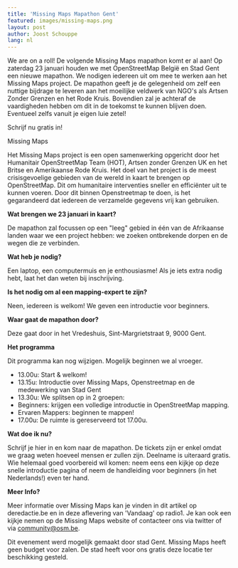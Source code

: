 ```yaml
---
title: 'Missing Maps Mapathon Gent'
featured: images/missing-maps.png
layout: post
author: Joost Schouppe
lang: nl
---
```




We are on a roll! De volgende Missing Maps mapathon komt er al aan! Op zaterdag 23 januari houden we met OpenStreetMap België en Stad Gent een nieuwe mapathon. We nodigen iedereen uit om mee te werken aan het Missing Maps project. De mapathon geeft je de gelegenheid om zelf een nuttige bijdrage te leveren aan het moeilijke veldwerk van NGO's als Artsen Zonder Grenzen en het Rode Kruis. Bovendien zal je achteraf de vaardigheden hebben om dit in de toekomst te kunnen blijven doen. Eventueel zelfs vanuit je eigen luie zetel!

Schrijf nu gratis in!

 

Missing Maps

Het Missing Maps project is een open samenwerking opgericht door het Humanitair OpenStreetMap Team (HOT), Artsen zonder Grenzen UK en het Britse en Amerikaanse Rode Kruis. Het doel van het project is de meest crisisgevoelige gebieden van de wereld in kaart te brengen op OpenStreetMap. Dit om humanitaire interventies sneller en efficiënter uit te kunnen voeren. Door dit binnen Openstreetmap te doen, is het gegarandeerd dat iedereen de verzamelde gegevens vrij kan gebruiken.

**Wat brengen we 23 januari in kaart?**

De mapathon zal focussen op een "leeg" gebied in één van de Afrikaanse landen waar we een project hebben: we zoeken ontbrekende dorpen en de wegen die ze verbinden.

**Wat heb je nodig?**

Een laptop, een computermuis en je enthousiasme! Als je iets extra nodig hebt, laat het dan weten bij inschrijving.

**Is het nodig om al een mapping-expert te zijn?**

Neen, iedereen is welkom! We geven een introductie voor beginners.

**Waar gaat de mapathon door?**

Deze gaat door in het Vredeshuis, Sint-Margrietstraat 9, 9000 Gent.

**Het programma**

Dit programma kan nog wijzigen. Mogelijk beginnen we al vroeger.

* 13.00u: Start & welkom!
* 13.15u: Introductie over Missing Maps, Openstreetmap en de medewerking van Stad Gent
* 13.30u: We splitsen op in 2 groepen:
* Beginners: krijgen een volledige introductie in OpenStreetMap mapping.
* Ervaren Mappers: beginnen te mappen!
* 17.00u: De ruimte is gereserveerd tot 17.00u.

**Wat doe ik nu?**

Schrijf je hier in en kom naar de mapathon. De tickets zijn er enkel omdat we graag weten hoeveel mensen er zullen zijn. Deelname is uiteraard gratis.
Wie helemaal goed voorbereid wil komen: neem eens een kijkje op deze snelle introductie pagina of neem de handleiding voor beginners (in het Nederlands!) even ter hand.

 

**Meer Info?**

Meer informatie over Missing Maps kan je vinden in dit artikel op deredactie.be en in deze aflevering van 'Vandaag' op radio1. Je kan ook een kijkje nemen op de Missing Maps website of contacteer ons via twitter of via community@osm.be. 

Dit evenement werd mogelijk gemaakt door stad Gent. Missing Maps heeft geen budget voor zalen. De stad heeft voor ons gratis deze locatie ter beschikking gesteld.
